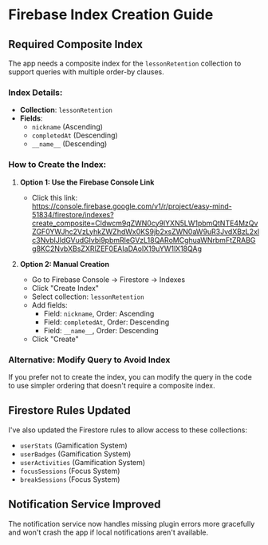 # Firebase Index Creation Guide

## Required Composite Index

The app needs a composite index for the `lessonRetention` collection to support queries with multiple order-by clauses.

### Index Details:
- **Collection**: `lessonRetention`
- **Fields**: 
  - `nickname` (Ascending)
  - `completedAt` (Descending)
  - `__name__` (Descending)

### How to Create the Index:

1. **Option 1: Use the Firebase Console Link**
   - Click this link: https://console.firebase.google.com/v1/r/project/easy-mind-51834/firestore/indexes?create_composite=Cldwcm9qZWN0cy9lYXN5LW1pbmQtNTE4MzQvZGF0YWJhc2VzLyhkZWZhdWx0KS9jb2xsZWN0aW9uR3JvdXBzL2xlc3NvblJldGVudGlvbi9pbmRleGVzL18QARoMCghuaWNrbmFtZRABGg8KC2NvbXBsZXRlZEF0EAIaDAoIX19uYW1lX18QAg

2. **Option 2: Manual Creation**
   - Go to Firebase Console → Firestore → Indexes
   - Click "Create Index"
   - Select collection: `lessonRetention`
   - Add fields:
     - Field: `nickname`, Order: Ascending
     - Field: `completedAt`, Order: Descending
     - Field: `__name__`, Order: Descending
   - Click "Create"

### Alternative: Modify Query to Avoid Index

If you prefer not to create the index, you can modify the query in the code to use simpler ordering that doesn't require a composite index.

## Firestore Rules Updated

I've also updated the Firestore rules to allow access to these collections:
- `userStats` (Gamification System)
- `userBadges` (Gamification System) 
- `userActivities` (Gamification System)
- `focusSessions` (Focus System)
- `breakSessions` (Focus System)

## Notification Service Improved

The notification service now handles missing plugin errors more gracefully and won't crash the app if local notifications aren't available.
